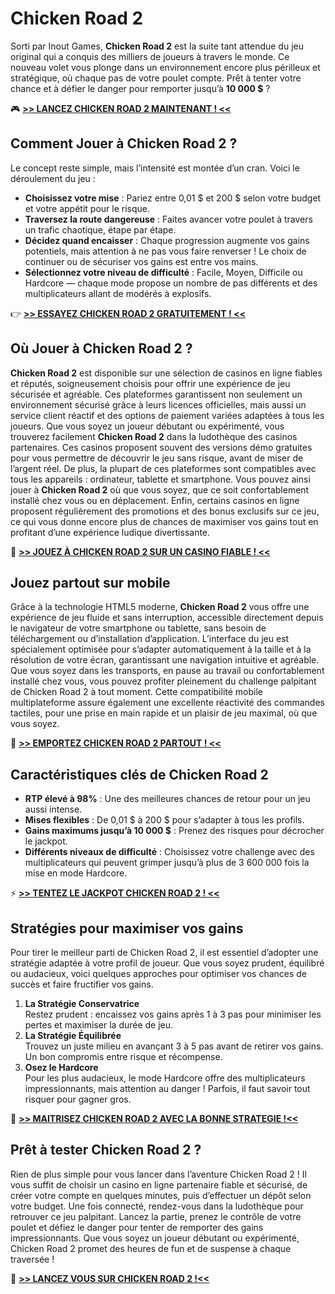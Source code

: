 # Chicken Road 2
Sorti par Inout Games, **Chicken Road 2** est la suite tant attendue du jeu original qui a conquis des milliers de joueurs à travers le monde. Ce nouveau volet vous plonge dans un environnement encore plus périlleux et stratégique, où chaque pas de votre poulet compte. Prêt à tenter votre chance et à défier le danger pour remporter jusqu’à **10 000 $** ?

🎮 **[>> LANCEZ CHICKEN ROAD 2 MAINTENANT ! <<](https://fspace.link/register)**

## Comment Jouer à Chicken Road 2 ?
Le concept reste simple, mais l’intensité est montée d’un cran. Voici le déroulement du jeu :
- **Choisissez votre mise** : Pariez entre 0,01 $ et 200 $ selon votre budget et votre appétit pour le risque.
- **Traversez la route dangereuse** : Faites avancer votre poulet à travers un trafic chaotique, étape par étape.
- **Décidez quand encaisser** : Chaque progression augmente vos gains potentiels, mais attention à ne pas vous faire renverser ! Le choix de continuer ou de sécuriser vos gains est entre vos mains.
- **Sélectionnez votre niveau de difficulté** : Facile, Moyen, Difficile ou Hardcore — chaque mode propose un nombre de pas différents et des multiplicateurs allant de modérés à explosifs.
  
👉 **[>> ESSAYEZ CHICKEN ROAD 2 GRATUITEMENT ! <<](https://fspace.link/register)**

## Où Jouer à Chicken Road 2 ?
**Chicken Road 2** est disponible sur une sélection de casinos en ligne fiables et réputés, soigneusement choisis pour offrir une expérience de jeu sécurisée et agréable. Ces plateformes garantissent non seulement un environnement sécurisé grâce à leurs licences officielles, mais aussi un service client réactif et des options de paiement variées adaptées à tous les joueurs.
Que vous soyez un joueur débutant ou expérimenté, vous trouverez facilement **Chicken Road 2** dans la ludothèque des casinos partenaires. Ces casinos proposent souvent des versions démo gratuites pour vous permettre de découvrir le jeu sans risque, avant de miser de l’argent réel.
De plus, la plupart de ces plateformes sont compatibles avec tous les appareils : ordinateur, tablette et smartphone. Vous pouvez ainsi jouer à **Chicken Road 2** où que vous soyez, que ce soit confortablement installé chez vous ou en déplacement.
Enfin, certains casinos en ligne proposent régulièrement des promotions et des bonus exclusifs sur ce jeu, ce qui vous donne encore plus de chances de maximiser vos gains tout en profitant d’une expérience ludique divertissante. 

🎰 **[>> JOUEZ À CHICKEN ROAD 2 SUR UN CASINO FIABLE ! <<](https://fspace.link/register)**

## Jouez partout sur mobile
Grâce à la technologie HTML5 moderne, **Chicken Road 2** vous offre une expérience de jeu fluide et sans interruption, accessible directement depuis le navigateur de votre smartphone ou tablette, sans besoin de téléchargement ou d’installation d’application.
L’interface du jeu est spécialement optimisée pour s’adapter automatiquement à la taille et à la résolution de votre écran, garantissant une navigation intuitive et agréable. Que vous soyez dans les transports, en pause au travail ou confortablement installé chez vous, vous pouvez profiter pleinement du challenge palpitant de Chicken Road 2 à tout moment.
Cette compatibilité mobile multiplateforme assure également une excellente réactivité des commandes tactiles, pour une prise en main rapide et un plaisir de jeu maximal, où que vous soyez.

📱 **[>> EMPORTEZ CHICKEN ROAD 2 PARTOUT ! <<](https://fspace.link/register)**

## Caractéristiques clés de Chicken Road 2
- **RTP élevé à 98%** : Une des meilleures chances de retour pour un jeu aussi intense.
- **Mises flexibles** : De 0,01 $ à 200 $ pour s’adapter à tous les profils.
- **Gains maximums jusqu’à 10 000 $** : Prenez des risques pour décrocher le jackpot.
- **Différents niveaux de difficulté** : Choisissez votre challenge avec des multiplicateurs qui peuvent grimper jusqu’à plus de 3 600 000 fois la mise en mode Hardcore.

⚡ **[>> TENTEZ LE JACKPOT CHICKEN ROAD 2 ! <<](https://fspace.link/register)** 

## Stratégies pour maximiser vos gains
Pour tirer le meilleur parti de Chicken Road 2, il est essentiel d’adopter une stratégie adaptée à votre profil de joueur. Que vous soyez prudent, équilibré ou audacieux, voici quelques approches pour optimiser vos chances de succès et faire fructifier vos gains.
1. **La Stratégie Conservatrice**  
   Restez prudent : encaissez vos gains après 1 à 3 pas pour minimiser les pertes et maximiser la durée de jeu.
2. **La Stratégie Équilibrée**  
   Trouvez un juste milieu en avançant 3 à 5 pas avant de retirer vos gains. Un bon compromis entre risque et récompense.
3. **Osez le Hardcore**  
   Pour les plus audacieux, le mode Hardcore offre des multiplicateurs impressionnants, mais attention au danger ! Parfois, il faut savoir tout risquer pour gagner gros.
   
🎯 **[>> MAITRISEZ CHICKEN ROAD 2 AVEC LA BONNE STRATEGIE !<<](https://fspace.link/register)** 

## Prêt à tester Chicken Road 2 ?
Rien de plus simple pour vous lancer dans l’aventure Chicken Road 2 ! Il vous suffit de choisir un casino en ligne partenaire fiable et sécurisé, de créer votre compte en quelques minutes, puis d’effectuer un dépôt selon votre budget. Une fois connecté, rendez-vous dans la ludothèque pour retrouver ce jeu palpitant. Lancez la partie, prenez le contrôle de votre poulet et défiez le danger pour tenter de remporter des gains impressionnants. Que vous soyez un joueur débutant ou expérimenté, Chicken Road 2 promet des heures de fun et de suspense à chaque traversée !

🚀 **[>> LANCEZ VOUS SUR CHICKEN ROAD 2 !<<](https://fspace.link/register)** 
